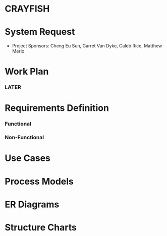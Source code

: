 # CRAYFISH

# System Request
- Project Sponsors: Cheng Eu Sun, Garret Van Dyke, Caleb Rice, Matthew Merlo

# Work Plan
### LATER

# Requirements Definition
### Functional
### Non-Functional

# Use Cases

# Process Models

# ER Diagrams

# Structure Charts